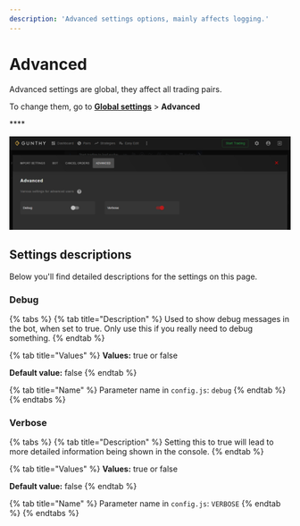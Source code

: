 ```yaml
---
description: 'Advanced settings options, mainly affects logging.'
---
```


# Advanced

Advanced settings are global, they affect all trading pairs.

To change them, go to [**Global settings**](http://localhost:5000/globalsettings) &gt; **Advanced**

\*\*\*\*

![](../../.gitbook/assets/image%20%2882%29.png)

## Settings descriptions

Below you'll find detailed descriptions for the settings on this page.

### Debug

{% tabs %}
{% tab title="Description" %}
Used to show debug messages in the bot, when set to true. Only use this if you really need to debug something.
{% endtab %}

{% tab title="Values" %}
**Values:** true or false

**Default value:** false
{% endtab %}

{% tab title="Name" %}
Parameter name in `config.js`: `debug`
{% endtab %}
{% endtabs %}

### Verbose

{% tabs %}
{% tab title="Description" %}
Setting this to true will lead to more detailed information being shown in the console.
{% endtab %}

{% tab title="Values" %}
**Values:** true or false

**Default value:** false
{% endtab %}

{% tab title="Name" %}
Parameter name in `config.js`: `VERBOSE`
{% endtab %}
{% endtabs %}

